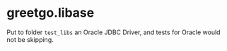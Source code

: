 # greetgo.libase

Put to folder `test_libs` an Oracle JDBC Driver, and tests for Oracle would not be skipping.
